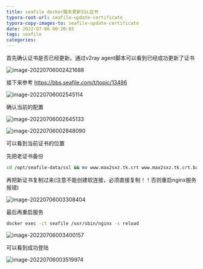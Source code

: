 ```yaml
---
title: seafile docker服务更新SSL证书
typora-root-url: seafile-update-certificate
typora-copy-images-to: seafile-update-certificate
date: 2022-07-06 00:20:03
tags: seafile
categories:
---
```




首先确认证书是否已经更新。通过v2ray agent脚本可以看到已经成功更新了证书

![image-20220706002421688](/image-20220706002421688.png)



接下来参考 https://bbs.seafile.com/t/topic/13486

![image-20220706002545114](/image-20220706002545114.png)



确认当前的配置

![image-20220706002645133](/image-20220706002645133.png)

![image-20220706002848090](/image-20220706002848090.png)

可以看到当前证书的位置



先把老证书备份

```bash
cd /opt/seafile-data/ssl && mv www.max2sxz.tk.crt www.max2sxz.tk.crt.bak && mv www.max2sxz.tk.key www.max2sxz.tk.key.bak
```



再把新证书复制过来(注意不能创建软连接，必须直接复制！！否则重启nginx服务报错)

![image-20220706003308404](/image-20220706003308404.png)



最后再重启服务

```bash
docker exec -it seafile /usr/sbin/nginx -s reload
```

![image-20220706003400157](/image-20220706003400157.png)



可以看到成功登陆

![image-20220706003519974](/image-20220706003519974.png)




